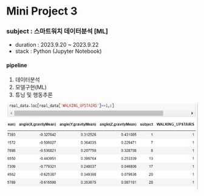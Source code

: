 

# Mini Project 3

### subject : 스마트워치 데이터분석 [ML]

- duration : 2023.9.20 ~ 2023.9.22
- stack : Python (Jupyter Notebook)

#### pipeline
1. 데이터분석
2. 모델구현(ML)
3. 튜닝 및 행동추론

<img src='https://github.com/Choe-minsung/Project/blob/46c0f38f50cb0209be7335f0f85d1a65d0dd338a/KT_AIVLE/MiniProject/P3/%ED%96%89%EB%8F%99%EC%B6%94%EB%A1%A0.png' width='700'/>
